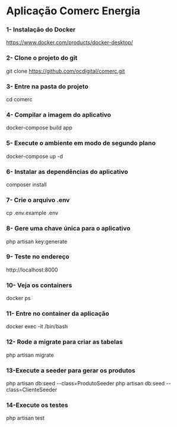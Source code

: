 
# Aplicação Comerc Energia

### 1- Instalação do Docker
https://www.docker.com/products/docker-desktop/

### 2- Clone o projeto do git 
git clone https://github.com/ocdigital/comerc.git

### 3- Entre na pasta do projeto 
cd comerc  

### 4- Compilar a imagem do aplicativo
docker-compose build app

### 5- Execute o ambiente em modo de segundo plano
docker-compose up -d

### 6- Instalar as dependências do aplicativo
composer install

### 7- Crie o arquivo .env
cp .env.example .env

### 8- Gere uma chave única para o aplicativo
php artisan key:generate
	
### 9- Teste no endereço
http://localhost:8000

### 10- Veja os containers
docker ps

### 11- Entre no container da aplicação
docker exec -it <nome> /bin/bash

### 12- Rode a migrate para criar as tabelas
php artisan migrate

### 13-Execute a seeder para gerar os produtos
php artisan db:seed --class=ProdutoSeeder
php artisan db:seed --class=ClienteSeeder

### 14-Execute os testes
php artisan test
